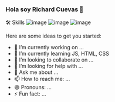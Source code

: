 ### Hola soy Richard Cuevas 👋

🛠 Skills
![image](https://user-images.githubusercontent.com/105828822/174875747-47310c00-4292-49dd-8c9b-d56fa52c3c07.png)
![image](https://user-images.githubusercontent.com/105828822/174875595-d5f681f6-45ed-4c73-ac67-00a866b67200.png)
![image](https://user-images.githubusercontent.com/105828822/174875770-94b71664-0721-464b-b853-5adc5df24d75.png)


<!--
**Richona/Richona** is a ✨ _special_ ✨ repository because its `README.md` (this file) appears on your GitHub profile.
-->
Here are some ideas to get you started:

- 🔭 I’m currently working on ...
- 🌱 I’m currently learning JS, HTML, CSS
- 👯 I’m looking to collaborate on ...
- 🤔 I’m looking for help with ...
- 💬 Ask me about ...
- 📫 How to reach me: ...
- 😄 Pronouns: ...
- ⚡ Fun fact: ...

